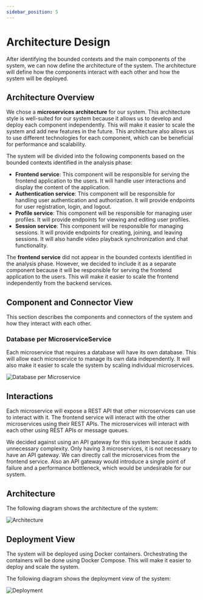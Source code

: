 ```yaml
---
sidebar_position: 5
---
```


# Architecture Design

After identifying the bounded contexts and the main components of the system, we can now define the architecture of the system. The architecture will define how the components interact with each other and how the system will be deployed.

## Architecture Overview

We chose a **microservices architecture** for our system. This architecture style is well-suited for our system because it allows us to develop and deploy each component independently. This will make it easier to scale the system and add new features in the future. This architecture also allows us to use different technologies for each component, which can be beneficial for performance and scalability.

The system will be divided into the following components based on the bounded contexts identified in the analysis phase:

- **Frontend service**: This component will be responsible for serving the frontend application to the users. It will handle user interactions and display the content of the application.
- **Authentication service**: This component will be responsible for handling user authentication and authorization. It will provide endpoints for user registration, login, and logout.
- **Profile service**: This component will be responsible for managing user profiles. It will provide endpoints for viewing and editing user profiles.
- **Session service**: This component will be responsible for managing sessions. It will provide endpoints for creating, joining, and leaving sessions. It will also handle video playback synchronization and chat functionality.

The **frontend service** did not appear in the bounded contexts identified in the analysis phase. However, we decided to include it as a separate component because it will be responsible for serving the frontend application to the users. This will make it easier to scale the frontend independently from the backend services.

## Component and Connector View

This section describes the components and connectors of the system and how they interact with each other.

### Database per MicroserviceService

Each microservice that requires a database will have its own database. This will allow each microservice to manage its own data independently. It will also make it easier to scale the system by scaling individual microservices.

![Database per Microservice](/img/ddd/architecture/db-microservice.svg)

## Interactions

Each microservice will expose a REST API that other microservices can use to interact with it. The frontend service will interact with the other microservices using their REST APIs. The microservices will interact with each other using REST APIs or message queues.

We decided against using an API gateway for this system because it adds unnecessary complexity.
Only having 3 microservices, it is not necessary to have an API gateway. We can directly call the microservices from the frontend service. Also an API gateway would introduce a single point of failure and a performance bottleneck, which would be undesirable for our system.

## Architecture

The following diagram shows the architecture of the system:

![Architecture](/img/ddd/architecture/architecture.svg)

## Deployment View

The system will be deployed using Docker containers. Orchestrating the containers will be done using Docker Compose. This will make it easier to deploy and scale the system.

The following diagram shows the deployment view of the system:

![Deployment](/img/ddd/architecture/deployment.svg)
